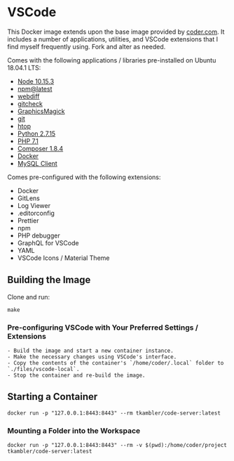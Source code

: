 # VSCode

This Docker image extends upon the base image provided by [coder.com](https://coder.com/). It includes a number of applications, utilities, and VSCode extensions that I find myself frequently using. Fork and alter as needed.

Comes with the following applications / libraries pre-installed on Ubuntu 18.04.1 LTS:

- [Node 10.15.3](https://nodejs.org/en/)
- [npm@latest](https://www.npmjs.com)
- [webdiff](https://github.com/danvk/webdiff)
- [gitcheck](https://github.com/badele/gitcheck)
- [GraphicsMagick](http://www.graphicsmagick.org/)
- [git](https://git-scm.com)
- [htop](https://hisham.hm/htop/)
- [Python 2.7.15](https://www.python.org)
- [PHP 7.1](https://www.php.net)
- [Composer 1.8.4](https://getcomposer.org)
- [Docker](https://www.docker.com)
- [MySQL Client](https://www.mysql.com)

Comes pre-configured with the following extensions:

  - Docker
  - GitLens
  - Log Viewer
  - .editorconfig
  - Prettier
  - npm
  - PHP debugger
  - GraphQL for VSCode
  - YAML
  - VSCode Icons / Material Theme

## Building the Image

Clone and run:

    make

### Pre-configuring VSCode with Your Preferred Settings / Extensions

    - Build the image and start a new container instance.
    - Make the necessary changes using VSCode's interface.
    - Copy the contents of the container's `/home/coder/.local` folder to `./files/vscode-local`.
    - Stop the container and re-build the image.

## Starting a Container

    docker run -p "127.0.0.1:8443:8443" --rm tkambler/code-server:latest

### Mounting a Folder into the Workspace

    docker run -p "127.0.0.1:8443:8443" --rm -v $(pwd):/home/coder/project tkambler/code-server:latest
